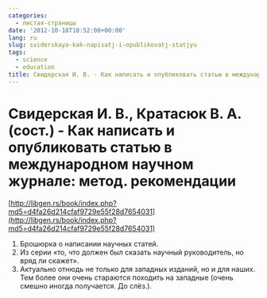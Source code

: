 ```yaml
---
categories:
  - листая-страницы
date: '2012-10-18T10:52:00+00:00'
lang: ru
slug: sviderskaya-kak-napisatj-i-opublikovatj-statjyu
tags:
  - science
  - education
title: Свидерская И. В. - Как написать и опубликовать статью в международном научном журнале
---
```



# Свидерская И. В., Кратасюк В. А. (сост.) - Как написать и опубликовать статью в международном научном журнале: метод. рекомендации
[http://libgen.rs/book/index.php?md5=d4fa26d214cfaf9729e55f28d7654031](http://libgen.rs/book/index.php?md5=d4fa26d214cfaf9729e55f28d7654031)

1. Брошюрка о написании научных статей. 
2. Из серии «то, что должен был сказать научный руководитель, но вряд ли скажет». 
3. Актуально отнюдь не только для западных изданий, но и для наших. Тем более они очень стараются походить на западные (очень смешно иногда получается. До слёз.).